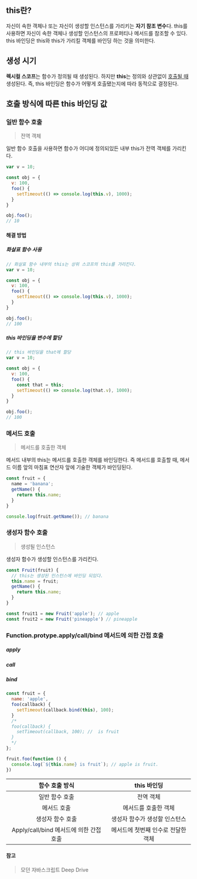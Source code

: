 ## this란?

자신이 속한 객체나 또는 자신이 생성할 인스턴스를 가리키는 **자기 참조 변수**다. this를 사용하면 자신이 속한 객체나 생성할 인스턴스의 프로퍼티나 메서드를 참조할 수 있다. this 바인딩은 this와 this가 가리킬 객체를 바인딩 하는 것을 의미한다.



## 생성 시기

**렉시컬 스코프**는 함수가 정의될 때 생성된다. 하지만 **this**는 정의와 상관없이 <u>호출될 때</u> 생성된다. 즉, this 바인딩은 함수가 어떻게 호출됐는지에 따라 동적으로 결정된다.



## 호출 방식에 따른 this 바인딩 값

### 일반 함수 호출

> 전역 객체

일반 함수 호출을 사용하면 함수가 어디에 정의되있든 내부 this가 전역 객체를 가리킨다.

```javascript
var v = 10;

const obj = {
  v: 100,
  foo() {
    setTimeout(() => console.log(this.v), 1000);
  }
}

obj.foo();
// 10
```

#### 해결 방법

##### 화살표 함수 사용

```javascript
// 화살표 함수 내부의 this는 상위 스코프의 this를 가리킨다.
var v = 10;

const obj = {
  v: 100,
  foo() {
    setTimeout(() => console.log(this.v), 1000);
  }
}

obj.foo();
// 100
```

##### this 바인딩을 변수에 할당

```javascript
// this 바인딩을 that에 할당
var v = 10;

const obj = {
  v: 100,
  foo() {
    const that = this;
    setTimeout(() => console.log(that.v), 1000);
  }
}

obj.foo();
// 100
```



### 메서드 호출

> 메서드를 호출한 객체

메서드 내부의 this는 메서드를 호출한 객체를 바인딩한다. 즉 메서드를 호출할 때, 메서드 이름 앞의 마침표 연산자 앞에 기술한 객체가 바인딩된다.

```javascript
const fruit = {
  name = 'banana';
  getName() {
    return this.name;
  }
}

console.log(fruit.getName()); // banana
```



### 생성자 함수 호출

> 생성될 인스턴스

생성자 함수가 생성할 인스턴스를 가리킨다.

```javascript
const Fruit(fruit) {
  // this는 생성된 인스턴스에 바인딩 되있다.
  this.name = fruit;
  getName() {
    return this.name;
  }
}

const fruit1 = new Fruit('apple'); // apple
const fruit2 = new Fruit('pineapple') // pineapple
```





### Function.protype.apply/call/bind 메서드에 의한 간접 호출

##### apply

##### call



##### bind

```javascript
const fruit = {
  name: 'apple',
  foo(callback) {
    setTimeout(callback.bind(this), 100);
  }
  /*
  foo(callback) {
    setTimeout(callback, 100); //  is fruit
  }
  */
};

fruit.foo(function () {
  console.log(`${this.name} is fruit`); // apple is fruit.
})
```





|             함수 호출 방식              |            this 바인딩             |
| :-------------------------------------: | :--------------------------------: |
|             일반 함수 호출              |             전역 객체              |
|               메서드 호출               |        메서드를 호출한 객체        |
|            생성자 함수 호출             |   생성자 함수가 생성할 인스턴스    |
| Apply/call/bind 메서드에 의한 간접 호출 | 메서드에 첫번째 인수로 전달한 객체 |



#### 참고

> 모던 자바스크립트 Deep Drive

